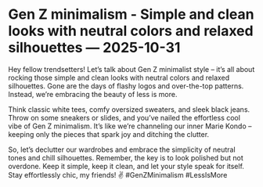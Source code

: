 # Gen Z minimalism - Simple and clean looks with neutral colors and relaxed silhouettes — 2025-10-31

Hey fellow trendsetters! Let’s talk about Gen Z minimalist style – it’s all about rocking those simple and clean looks with neutral colors and relaxed silhouettes. Gone are the days of flashy logos and over-the-top patterns. Instead, we’re embracing the beauty of less is more.

Think classic white tees, comfy oversized sweaters, and sleek black jeans. Throw on some sneakers or slides, and you’ve nailed the effortless cool vibe of Gen Z minimalism. It’s like we’re channeling our inner Marie Kondo – keeping only the pieces that spark joy and ditching the clutter.

So, let’s declutter our wardrobes and embrace the simplicity of neutral tones and chill silhouettes. Remember, the key is to look polished but not overdone. Keep it simple, keep it clean, and let your style speak for itself. Stay effortlessly chic, my friends! ✌️ #GenZMinimalism #LessIsMore